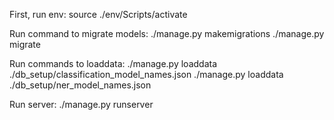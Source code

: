 First, run env:
source ./env/Scripts/activate

Run command to migrate models:
./manage.py makemigrations
./manage.py migrate

Run commands to loaddata:
./manage.py loaddata ./db_setup/classification_model_names.json
./manage.py loaddata ./db_setup/ner_model_names.json

Run server:
./manage.py runserver